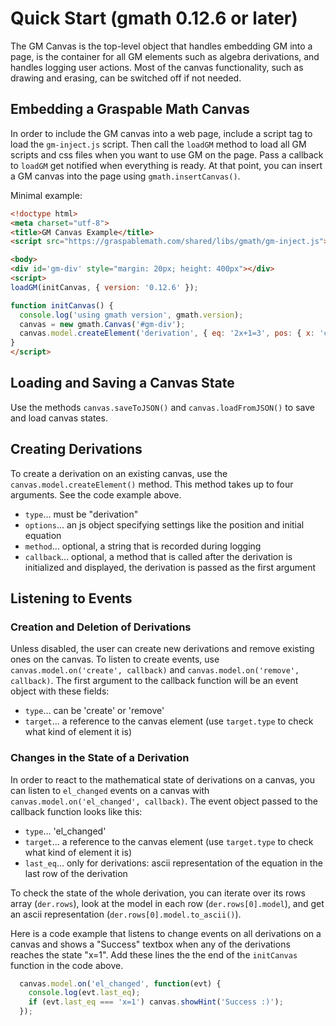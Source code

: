 # Quick Start (gmath 0.12.6 or later)

The GM Canvas is the top-level object that handles embedding GM into a page, is the container for all GM elements such as algebra derivations, and handles logging user actions. Most of the canvas functionality, such as drawing and erasing, can be switched off if not needed.

## Embedding a Graspable Math Canvas

In order to include the GM canvas into a web page, include a script tag to load the `gm-inject.js` script. Then call the `loadGM` method to load all GM scripts and css files when you want to use GM on the page. Pass a callback to `loadGM` get notified when everything is ready. At that point, you can insert a GM canvas into the page using `gmath.insertCanvas()`.

Minimal example:

```html
<!doctype html>
<meta charset="utf-8">
<title>GM Canvas Example</title>
<script src="https://graspablemath.com/shared/libs/gmath/gm-inject.js"></script>

<body>
<div id='gm-div' style="margin: 20px; height: 400px"></div>
<script>
loadGM(initCanvas, { version: '0.12.6' });

function initCanvas() {
  console.log('using gmath version', gmath.version);
  canvas = new gmath.Canvas('#gm-div');
  canvas.model.createElement('derivation', { eq: '2x+1=3', pos: { x: 'center', y: 50 } });
}
</script>
```

## Loading and Saving a Canvas State

Use the methods `canvas.saveToJSON()` and `canvas.loadFromJSON()` to save and load canvas states.

## Creating Derivations

To create a derivation on an existing canvas, use the `canvas.model.createElement()` method. This method takes up to four arguments. See the code example above.

* `type`... must be "derivation"
* `options`... an js object specifying settings like the position and initial equation
* `method`... optional, a string that is recorded during logging
* `callback`... optional, a method that is called after the derivation is initialized and displayed, the derivation is passed as the first argument


## Listening to Events

### Creation and Deletion of Derivations

Unless disabled, the user can create new derivations and remove existing ones on the canvas. To listen to create events, use `canvas.model.on('create', callback)` and `canvas.model.on('remove', callback)`. The first argument to the callback function will be an event object with these fields:

* `type`... can be 'create' or 'remove'
* `target`... a reference to the canvas element (use `target.type` to check what kind of element it is)

### Changes in the State of a Derivation

In order to react to the mathematical state of derivations on a canvas, you can listen to `el_changed` events on a canvas with `canvas.model.on('el_changed', callback)`. The event object passed to the callback function looks like this:

* `type`... 'el_changed'
* `target`... a reference to the canvas element (use `target.type` to check what kind of element it is)
* `last_eq`... only for derivations: ascii representation of the equation in the last row of the derivation

To check the state of the whole derivation, you can iterate over its rows array (`der.rows`), look at the model in each row (`der.rows[0].model`), and get an ascii representation (`der.rows[0].model.to_ascii()`).

Here is a code example that listens to change events on all derivations on a canvas and shows a "Success" textbox when any of the derivations reaches the state "x=1". Add these lines the the end of the `initCanvas` function in the code above.

```js
  canvas.model.on('el_changed', function(evt) {
    console.log(evt.last_eq);
    if (evt.last_eq === 'x=1') canvas.showHint('Success :)');
  });
```
